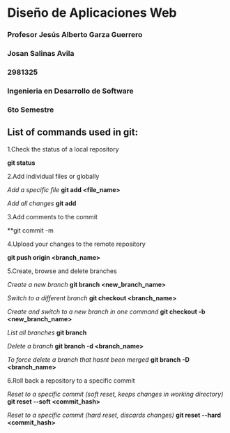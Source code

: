 
# Diseño de Aplicaciones Web
### Profesor Jesús Alberto Garza Guerrero

### Josan Salinas Avila
### 2981325
### Ingenieria en Desarrollo de Software
### 6to Semestre

## List of commands used in git:
1.Check the status of a local repository

**git status**

2.Add individual files or globally

*Add a specific file*
**git add <file_name>**

*Add all changes*
**git add**

3.Add comments to the commit

**git commit -m <your commit message here>

4.Upload your changes to the remote repository

**git push origin <branch_name>**

5.Create, browse and delete branches

*Create a new branch*
**git branch <new_branch_name>**

*Switch to a different branch*
**git checkout <branch_name>**

*Create and switch to a new branch in one command*
**git checkout -b <new_branch_name>**

*List all branches*
**git branch**

*Delete a branch*
**git branch -d <branch_name>**

*To force delete a branch that hasnt been merged*
**git branch -D <branch_name>**

6.Roll back a repository to a specific commit

*Reset to a specific commit (soft reset, keeps changes in working directory)*
**git reset --soft <commit_hash>**

*Reset to a specific commit (hard reset, discards changes)*
**git reset --hard <commit_hash>**
